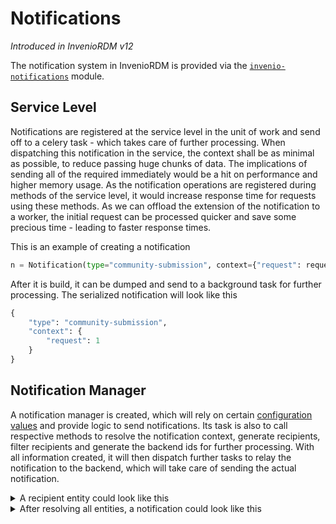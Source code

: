 # Notifications

_Introduced in InvenioRDM v12_

The notification system in InvenioRDM is provided via the [`invenio-notifications`](https://github.com/inveniosoftware/invenio-notifications) module.


## Service Level
Notifications are registered at the service level in the unit of work and send off to a celery task - which takes care of further processing. When dispatching this notification in the service, the context shall be as minimal as possible, to reduce passing huge chunks of data.
The implications of sending all of the required immediately would be a hit on performance and higher memory usage.
As the notification operations are registered during methods of the service level, it would increase response time for requests using these methods.
As we can offload the extension of the notification to a worker, the initial request can be processed quicker and save some precious time - leading to faster response times.

This is an example of creating a notification
```py
n = Notification(type="community-submission", context={"request": request.id})
```

After it is build, it can be dumped and send to a background task for further processing. The serialized notification will look like this
```py
{
    "type": "community-submission",
    "context": {
        "request": 1
    }
}
```


## Notification Manager
A notification manager is created, which will rely on certain [configuration values](../howtos/notifications.md#configuration-values) and provide logic to send notifications. Its task is also to call respective methods to resolve the notification context, generate recipients, filter recipients and generate the backend ids for further processing. With all information created, it will then dispatch further tasks to relay the notification to the backend, which will take care of sending the actual notification.



<details>
<summary>A recipient entity could look like this</summary>

```py
{
  "data": {
    "id": "5",
    "created": "2023-08-03T12:37:24.353656+00:00",
    "updated": "2023-08-03T12:37:24.971301+00:00",
    "links": {
      "self": "https://127.0.0.1:5000/api/users/5",
      "avatar": "https://127.0.0.1:5000/api/users/5/avatar.svg"
    },
    "revision_id": 5,
    "active": true,
    "confirmed": true,
    "is_current_user": false,
    "email": "newuser@newuser.org",
    "username": null,
    "profile": {
      "full_name": "New User",
      "affiliations": "CERN"
    },
    "preferences": {
      "visibility": "public",
      "email_visibility": "restricted",
      "locale": "en",
      "timezone": "Europe/Zurich",
      "notifications": {
        "enabled": true
      }
    }
  }
}
```
</details>

<details>
<summary>After resolving all entities, a notification could look like this</summary>

```py
{
  "type": "community-invitation.submit",
  "context": {
    "request": {
      "id": "372cd107-7b76-4a45-9c10-c339f4c2a3ac",
      "created": "2023-08-03T12:32:06.251565+00:00",
      "updated": "2023-08-03T12:32:06.260397+00:00",
      "links": {
        "actions": {
          "accept": "https://127.0.0.1:5000/api/requests/372cd107-7b76-4a45-9c10-c339f4c2a3ac/actions/accept",
          "decline": "https://127.0.0.1:5000/api/requests/372cd107-7b76-4a45-9c10-c339f4c2a3ac/actions/decline",
          "cancel": "https://127.0.0.1:5000/api/requests/372cd107-7b76-4a45-9c10-c339f4c2a3ac/actions/cancel",
          "expire": "https://127.0.0.1:5000/api/requests/372cd107-7b76-4a45-9c10-c339f4c2a3ac/actions/expire"
        },
        "self": "https://127.0.0.1:5000/api/requests/372cd107-7b76-4a45-9c10-c339f4c2a3ac",
        "self_html": "https://127.0.0.1:5000/requests/372cd107-7b76-4a45-9c10-c339f4c2a3ac",
        "comments": "https://127.0.0.1:5000/api/requests/372cd107-7b76-4a45-9c10-c339f4c2a3ac/comments",
        "timeline": "https://127.0.0.1:5000/api/requests/372cd107-7b76-4a45-9c10-c339f4c2a3ac/timeline"
      },
      "revision_id": 2,
      "type": "community-invitation",
      "title": "Invitation to join \"My Community\"",
      "description": "You will join as \"Reader\".",
      "number": "2",
      "status": "submitted",
      "is_closed": false,
      "is_open": true,
      "expires_at": "2023-09-02T12:32:06.239340+00:00",
      "is_expired": false,
      "created_by": {
        "id": "232d2ae9-ac03-4359-bc8e-9fa95e66ced0",
        "created": "2023-08-03T12:32:05.556911+00:00",
        "updated": "2023-08-03T12:32:05.595929+00:00",
        "links": {
          "featured": "https://127.0.0.1:5000/api/communities/232d2ae9-ac03-4359-bc8e-9fa95e66ced0/featured",
          "self": "https://127.0.0.1:5000/api/communities/232d2ae9-ac03-4359-bc8e-9fa95e66ced0",
          "self_html": "https://127.0.0.1:5000/communities/public",
          "settings_html": "https://127.0.0.1:5000/communities/public/settings",
          "logo": "https://127.0.0.1:5000/api/communities/232d2ae9-ac03-4359-bc8e-9fa95e66ced0/logo",
          "rename": "https://127.0.0.1:5000/api/communities/232d2ae9-ac03-4359-bc8e-9fa95e66ced0/rename",
          "members": "https://127.0.0.1:5000/api/communities/232d2ae9-ac03-4359-bc8e-9fa95e66ced0/members",
          "public_members": "https://127.0.0.1:5000/api/communities/232d2ae9-ac03-4359-bc8e-9fa95e66ced0/members/public",
          "invitations": "https://127.0.0.1:5000/api/communities/232d2ae9-ac03-4359-bc8e-9fa95e66ced0/invitations",
          "requests": "https://127.0.0.1:5000/api/communities/232d2ae9-ac03-4359-bc8e-9fa95e66ced0/requests",
          "records": "https://127.0.0.1:5000/api/communities/232d2ae9-ac03-4359-bc8e-9fa95e66ced0/records"
        },
        "revision_id": 2,
        "slug": "public",
        "metadata": {
          "title": "My Community"
        },
        "access": {
          "visibility": "public",
          "member_policy": "open",
          "record_policy": "open",
          "review_policy": "closed"
        },
        "custom_fields": {}
      },
      "receiver": {
        "id": "5",
        "created": "2023-08-03T12:32:05.683922+00:00",
        "updated": "2023-08-03T12:32:06.366896+00:00",
        "links": {
          "self": "https://127.0.0.1:5000/api/users/5",
          "avatar": "https://127.0.0.1:5000/api/users/5/avatar.svg"
        },
        "revision_id": 6,
        "active": true,
        "confirmed": true,
        "is_current_user": false,
        "email": "newuser@newuser.org",
        "username": null,
        "profile": {
          "full_name": "New User",
          "affiliations": "CERN"
        },
        "preferences": {
          "visibility": "public",
          "email_visibility": "restricted",
          "locale": "en",
          "timezone": "Europe/Zurich",
          "notifications": {
            "enabled": true
          }
        }
      },
      "topic": {
        "community": "232d2ae9-ac03-4359-bc8e-9fa95e66ced0"
      }
    },
    "role": "Reader",
    "message": null
  }
}
```
</details>
